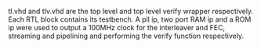 tl.vhd and tlv.vhd are the top level and top level verify wrapper respectively. Each RTL block contains its testbench. A pll ip, two port RAM ip and a ROM ip were used to output a 100MHz clock for the interleaver and FEC, streaming and pipelining and performing the verify function respectively. 
